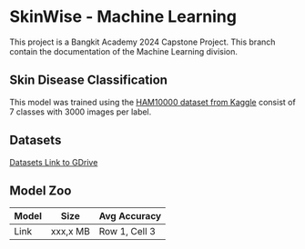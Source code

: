 # SkinWise - Machine Learning
This project is a Bangkit Academy 2024 Capstone Project. This branch contain the documentation of the Machine Learning division.

## Skin Disease Classification
This model was trained using the [HAM10000 dataset from Kaggle](https://www.kaggle.com/datasets/artakusuma/basedir) consist of 7 classes with 3000 images per label. 

## Datasets
[Datasets Link to GDrive](https://drive.google.com/file/d/1Kjt7cOPPJFT0pb4rVDDAE6gOMbK4ktYq/view?usp=sharing)

## Model Zoo
| Model         | Size          | Avg Accuracy  |
| ------------- | ------------- | ------------- |
| Link          | xxx,x MB      | Row 1, Cell 3 |
